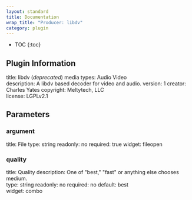 ```yaml
---
layout: standard
title: Documentation
wrap_title: "Producer: libdv"
category: plugin
---
```

* TOC
{:toc}

## Plugin Information

title: libdv (*deprecated*)
media types:
Audio  Video  
description: A libdv based decoder for video and audio.
version: 1
creator: Charles Yates
copyright: Meltytech, LLC  
license: LGPLv2.1  

## Parameters

### argument

title: File  type: string
readonly: no
required: true
widget: fileopen  

### quality

title: Quality  description:
One of &quot;best,&quot; &quot;fast&quot; or anything else chooses medium.  
type: string
readonly: no
required: no
default: best  
widget: combo  

